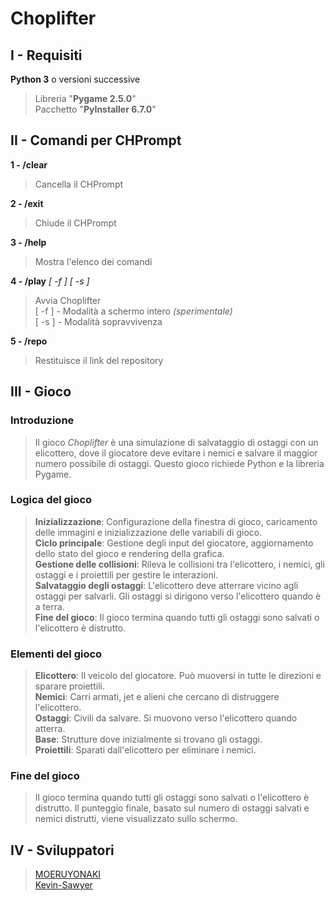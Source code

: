 # Choplifter

## I - Requisiti

**Python 3** o versioni successive
> Libreria "**Pygame 2.5.0**"  
> Pacchetto "**PyInstaller 6.7.0**"  
  
## II - Comandi per CHPrompt

**1 - /clear**  
> Cancella il CHPrompt  
  
**2 - /exit**  
> Chiude il CHPrompt  
  
**3 - /help**  
> Mostra l'elenco dei comandi 
  
**4 - /play** *[ -f ]* *[ -s ]*  
> Avvia Choplifter  
> [ -f ] - Modalità a schermo intero *(sperimentale)*  
> [ -s ] - Modalità sopravvivenza 
  
**5 - /repo**  
> Restituisce il link del repository  
  
## III - Gioco  
  
### Introduzione
  
> Il gioco *Choplifter* è una simulazione di salvataggio di ostaggi con un elicottero, dove il giocatore deve evitare i nemici e salvare il maggior numero possibile di ostaggi. Questo gioco richiede Python e la libreria Pygame.  
  
### Logica del gioco
  
> **Inizializzazione**: Configurazione della finestra di gioco, caricamento delle immagini e inizializzazione delle variabili di gioco.  
> **Ciclo principale**: Gestione degli input del giocatore, aggiornamento dello stato del gioco e rendering della grafica.  
> **Gestione delle collisioni**: Rileva le collisioni tra l'elicottero, i nemici, gli ostaggi e i proiettili per gestire le interazioni.  
> **Salvataggio degli ostaggi**: L'elicottero deve atterrare vicino agli ostaggi per salvarli. Gli ostaggi si dirigono verso l'elicottero quando è a terra.  
> **Fine del gioco**: Il gioco termina quando tutti gli ostaggi sono salvati o l'elicottero è distrutto.  
  
### Elementi del gioco
  
> **Elicottero**: Il veicolo del giocatore. Può muoversi in tutte le direzioni e sparare proiettili.  
> **Nemici**: Carri armati, jet e alieni che cercano di distruggere l'elicottero.  
> **Ostaggi**: Civili da salvare. Si muovono verso l'elicottero quando atterra.  
> **Base**: Strutture dove inizialmente si trovano gli ostaggi.  
> **Proiettili**: Sparati dall'elicottero per eliminare i nemici.  
  
### Fine del gioco
  
> Il gioco termina quando tutti gli ostaggi sono salvati o l'elicottero è distrutto. Il punteggio finale, basato sul numero di ostaggi salvati e nemici distrutti, viene visualizzato sullo schermo.  
  
## IV - Sviluppatori
  
> [MOERUYONAKI](https://www.github.com/MOERUYONAKI)  
> [Kevin-Sawyer](https://www.github.com/Kevin-Sawyer)  
  